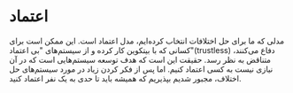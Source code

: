 # اعتماد

مدلی که ما برای حل اختلافات انتخاب کرده‌ایم، مدل اعتماد است. این ممکن است برای کسانی که با بیتکوین کار کرده و از سیستم‌های "بی اعتماد"(trustless) دفاع می‌کنند، متناقض به نظر رسد. حقیقت این است که هدف توسعه سیستم‌هایی است که در آن نیازی نیست به کسی اعتماد کنیم. اما پس از فکر کردن زیاد در مورد سیستم‌های حل اختلاف، مجبور شدیم بپذیریم که همیشه باید تا حدی به یک نفر اعتماد کنید.
